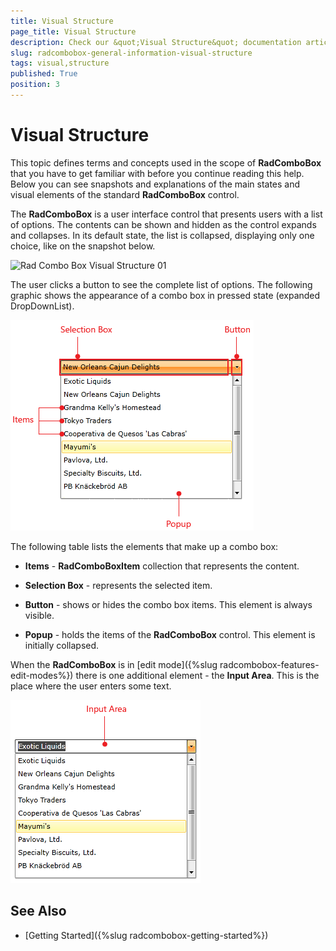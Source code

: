 ```yaml
---
title: Visual Structure
page_title: Visual Structure
description: Check our &quot;Visual Structure&quot; documentation article for the RadComboBox {{ site.framework_name }} control.
slug: radcombobox-general-information-visual-structure
tags: visual,structure
published: True
position: 3
---
```


# Visual Structure

This topic defines terms and concepts used in the scope of __RadComboBox__ that you have to get familiar with before you continue reading this help. Below you can see snapshots and explanations of the main states and visual elements of the standard __RadComboBox__ control.

The __RadComboBox__ is a user interface control that presents users with a list of options. The contents can be shown and hidden as the control expands and collapses. In its default state, the list is collapsed, displaying only one choice, like on the snapshot below.

![Rad Combo Box Visual Structure 01](images/RadComboBox_VisualStructure_01.PNG)

The user clicks a button to see the complete list of options. The following graphic shows the appearance of a combo box in pressed state (expanded DropDownList).

![Rad Combo Box Visual Structure 02](images/RadComboBox_VisualStructure_02.png)

The following table lists the elements that make up a combo box:

* __Items__ - __RadComboBoxItem__ collection that represents the content.

* __Selection Box__ - represents the selected item.

* __Button__ - shows or hides the combo box items. This element is always visible.

* __Popup__ - holds the items of the __RadComboBox__ control. This element is initially collapsed.

When the __RadComboBox__ is in [edit mode]({%slug radcombobox-features-edit-modes%}) there is one additional element - the __Input Area__. This is the place where the user enters some text.

![Rad Combo Box Visual Structure 03](images/RadComboBox_VisualStructure_03.png)

## See Also

 * [Getting Started]({%slug radcombobox-getting-started%})
